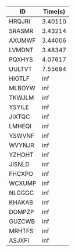 |ID|Time(s)|
|-|-|
|HRQJRI|3.40110|
|SRASMR|3.43214|
|AXUMWF|3.44006|
|LVMDNT|3.48347|
|PQXHYS|4.07617|
|UULTVT|7.55694|
|HIGTLF|inf|
|MLBOYW|inf|
|TKWJLM|inf|
|YSYILE|inf|
|JIXTQC|inf|
|LMHEQI|inf|
|YSWVNF|inf|
|WVYNJR|inf|
|YZHOHT|inf|
|JISNLD|inf|
|FHCXPO|inf|
|WCXUMP|inf|
|NLGGGC|inf|
|KHAKAB|inf|
|DOMPZP|inf|
|GUZCWB|inf|
|MRHTFS|inf|
|ASJXFI|inf|

